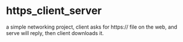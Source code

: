 # https_client_server
a simple networking project, client asks for https:// file on the web, and serve will reply, then client downloads it. 
